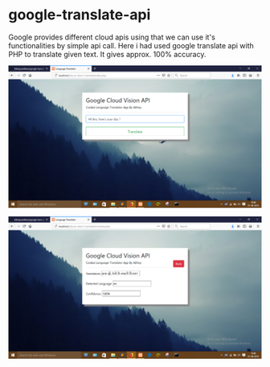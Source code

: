 # google-translate-api
Google provides different cloud apis using that we can use it's functionalities by simple api call.
Here i had used google translate api with PHP to translate given text.
It gives approx. 100% accuracy.


![alt tag](https://github.com/Abhaysardhara/google-translate-api/blob/master/images/Screenshot%20(119).png)


![alt tag](https://github.com/Abhaysardhara/google-translate-api/blob/master/images/Screenshot%20(120).png)
